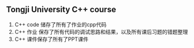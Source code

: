 ## Tongji University C++ course
1. C++ code 储存了所有了作业的cpp代码
2. C++ 作业 保存了所有代码的调试思路和结果，以及所有课后习题的错题整理
3. C++ 课件保存了所有了PPT课件
